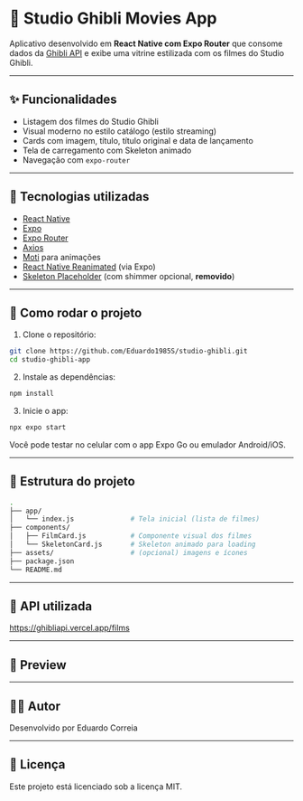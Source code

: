 # 🎥 Studio Ghibli Movies App

Aplicativo desenvolvido em **React Native com Expo Router** que consome dados da [Ghibli API](https://ghibliapi.vercel.app/) e exibe uma vitrine estilizada com os filmes do Studio Ghibli.

---

## ✨ Funcionalidades

- Listagem dos filmes do Studio Ghibli
- Visual moderno no estilo catálogo (estilo streaming)
- Cards com imagem, título, título original e data de lançamento
- Tela de carregamento com Skeleton animado
- Navegação com `expo-router`

---

## 📱 Tecnologias utilizadas

- [React Native](https://reactnative.dev/)
- [Expo](https://expo.dev/)
- [Expo Router](https://expo.dev/router)
- [Axios](https://axios-http.com/)
- [Moti](https://moti.fyi/) para animações
- [React Native Reanimated](https://docs.swmansion.com/react-native-reanimated/) (via Expo)
- [Skeleton Placeholder](https://github.com/chramos/react-native-skeleton-placeholder) (com shimmer opcional, **removido**)

---

## 🚀 Como rodar o projeto

1. Clone o repositório:
```bash
git clone https://github.com/Eduardo1985S/studio-ghibli.git
cd studio-ghibli-app
```

2. Instale as dependências:
```bash
npm install
```

3. Inicie o app:
```bash
npx expo start
```

Você pode testar no celular com o app Expo Go ou emulador Android/iOS.

---

## 📂 Estrutura do projeto

```bash
.
├── app/
│   └── index.js              # Tela inicial (lista de filmes)
├── components/
│   ├── FilmCard.js           # Componente visual dos filmes
│   └── SkeletonCard.js       # Skeleton animado para loading
├── assets/                   # (opcional) imagens e ícones
├── package.json
└── README.md
```

---

## 📡 API utilizada

https://ghibliapi.vercel.app/films

---

## 📸 Preview

---

## 🧑‍💻 Autor

Desenvolvido por Eduardo Correia

---

## 📃 Licença

Este projeto está licenciado sob a licença MIT.
